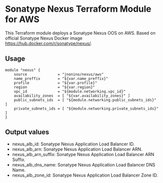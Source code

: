 # Sonatype Nexus Terraform Module for AWS #

This Terraform module deploys a Sonatype Nexus OOS on AWS. Based on official Sonatype Nexus Docker image <https://hub.docker.com/r/sonatype/nexus/>.

## Usage
 
    module "nexus" {
        source              = "jnonino/nexus/aws"
        name_preffix        = "${var.name_preffix}"
        profile             = "${var.profile}"
        region              = "${var.region}"
        vpc_id              = "${module.networking.vpc_id}"
        availability_zones  = [ "${var.availability_zones}" ]
        public_subnets_ids  = [ "${module.networking.public_subnets_ids}" ]
        private_subnets_ids = [ "${module.networking.private_subnets_ids}" ]
    }

## Output values

* nexus_alb_id: Sonatype Nexus Application Load Balancer ID.
* nexus_alb_arn: Sonatype Nexus Application Load Balancer ARN.
* nexus_alb_arn_suffix: Sonatype Nexus Application Load Balancer ARN Suffix.
* nexus_alb_dns_name: Sonatype Nexus Application Load Balancer DNS Name.
* nexus_alb_zone_id: Sonatype Nexus Application Load Balancer Zone ID.
